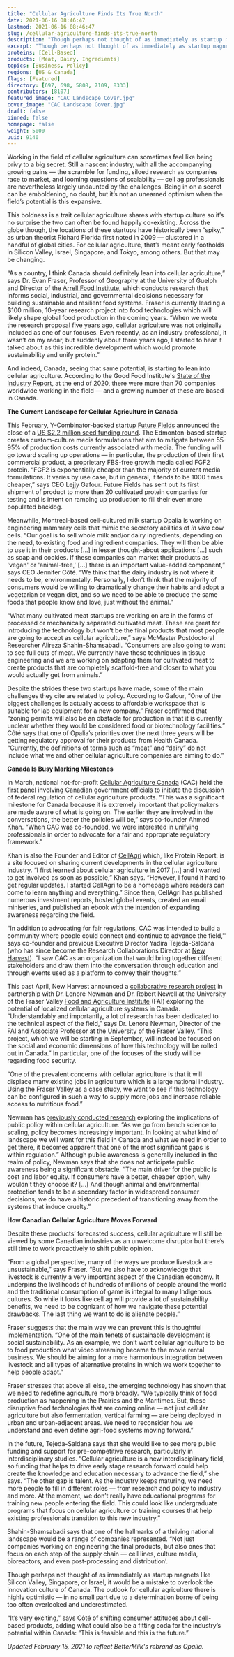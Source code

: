 ```yaml
---
title: "Cellular Agriculture Finds Its True North"
date: 2021-06-16 08:46:47
lastmod: 2021-06-16 08:46:47
slug: /cellular-agriculture-finds-its-true-north
description: "Though perhaps not thought of as immediately as startup magnets like Silicon Valley, Singapore, or Israel, it would be a mistake to overlook the innovation culture of Canada — the outlook for cellular agriculture there is highly optimistic."
excerpt: "Though perhaps not thought of as immediately as startup magnets like Silicon Valley, Singapore, or Israel, it would be a mistake to overlook the innovation culture of Canada — the outlook for cellular agriculture there is highly optimistic."
proteins: [Cell-Based]
products: [Meat, Dairy, Ingredients]
topics: [Business, Policy]
regions: [US & Canada]
flags: [Featured]
directory: [697, 698, 5808, 7109, 8333]
contributors: [8107]
featured_image: "CAC Landscape Cover.jpg"
cover_image: "CAC Landscape Cover.jpg"
draft: false
pinned: false
homepage: false
weight: 5000
uuid: 9140
---
```

<p>Working in the field of cellular agriculture can sometimes feel like being privy to a big secret. Still a nascent industry, with all the accompanying growing pains — the scramble for funding, siloed research as companies race to market, and looming questions of scalability — cell ag professionals are nevertheless largely undaunted by the challenges. Being in on a secret can be emboldening, no doubt, but it’s not an unearned optimism when the field’s potential is this expansive.</p>
<p>This boldness is a trait cellular agriculture shares with startup culture so it’s no surprise the two can often be found happily co-existing. Across the globe though, the locations of these startups have historically been “spiky,” as urban theorist Richard Florida first noted in 2009 — clustered in a handful of global cities. For cellular agriculture, that’s meant early footholds in Silicon Valley, Israel, Singapore, and Tokyo, among others. But that may be changing.</p>
<p>“As a country, I think Canada should definitely lean into cellular agriculture,” says Dr. Evan Fraser, Professor of Geography at the University of Guelph and Director of the <a href="https://arrellfoodinstitute.ca/about-the-institute/">Arrell Food Institute</a>, which conducts research that informs social, industrial, and governmental decisions necessary for building sustainable and resilient food systems. Fraser is currently leading a $100 million, 10-year research project into food technologies which will likely shape global food production in the coming years. “When we wrote the research proposal five years ago, cellular agriculture was not originally included as one of our focuses. Even recently, as an industry professional, it wasn’t on my radar, but suddenly about three years ago, I started to hear it talked about as this incredible development which would promote sustainability and unify protein.”</p>
<p>And indeed, Canada, seeing that same potential, is starting to lean into cellular agriculture. According to the Good Food Institute's <a href="https://gfi.org/industry/">State of the Industry Report</a>, at the end of 2020, there were more than 70 companies worldwide working in the field — and a growing number of these are based in Canada.</p>
<p><strong>The Current Landscape for Cellular Agriculture in Canada</strong></p>
<p>This February, Y-Combinator-backed startup <a href="https://www.futurefields.io/">Future Fields</a> announced the close of a <a href="https://news.crunchbase.com/news/future-fields-lands-2-2m-seed-ships-first-cellular-meat-product/">US $2.2 million seed funding round</a>. The Edmonton-based startup creates custom-culture media formulations that aim to mitigate between 55-95% of production costs currently associated with media. The funding will go toward scaling up operations — in particular, the production of their first commercial product, a proprietary FBS-free growth media called FGF2 protein. “FGF2 is exponentially cheaper than the majority of current media formulations. It varies by use case, but in general, it tends to be 1000 times cheaper,” says CEO Lejjy Gafour. Future Fields has sent out its first shipment of product to more than 20 cultivated protein companies for testing and is intent on ramping up production to fill their even more populated backlog.</p>
<p>Meanwhile, Montreal-based cell-cultured milk startup Opalia is working on engineering mammary cells that mimic the secretory abilities of <em>in vivo</em> cow cells. “Our goal is to sell whole milk and/or dairy ingredients, depending on the need, to existing food and ingredient companies. They will then be able to use it in their products [...] in lesser thought-about applications [...] such as soap and cookies. If these companies can market their products as 'vegan' or 'animal-free,' [...] there is an important value-added component,” says CEO Jennifer Côté. “We think that the dairy industry is not where it needs to be, environmentally. Personally, I don’t think that the majority of consumers would be willing to dramatically change their habits and adopt a vegetarian or vegan diet, and so we need to be able to produce the same foods that people know and love, just without the animal.”</p>
<p>“What many cultivated meat startups are working on are in the forms of processed or mechanically separated cultivated meat. These are great for introducing the technology but won't be the final products that most people are going to accept as cellular agriculture,” says McMaster Postdoctoral Researcher Alireza Shahin-Shamsabadi. “Consumers are also going to want to see full cuts of meat. We currently have these techniques in tissue engineering and we are working on adapting them for cultivated meat to create products that are completely scaffold-free and closer to what you would actually get from animals.”</p>
<p>Despite the strides these two startups have made, some of the main challenges they cite are related to policy. According to Gafour, “One of the biggest challenges is actually access to affordable workspace that is suitable for lab equipment for a new company.” Fraser confirmed that “zoning permits will also be an obstacle for production in that it is currently unclear whether they would be considered food or biotechnology facilities.” Côté says that one of Opalia’s priorities over the next three years will be getting regulatory approval for their products from Health Canada. “Currently, the definitions of terms such as “meat” and “dairy” do not include what we and other cellular agriculture companies are aiming to do.”</p>
<p><strong>Canada Is Busy Marking Milestones</strong></p>
<p>In March, national not-for-profit <a href="https://www.cellag.ca/">Cellular Agriculture Canada</a> (CAC) held the <a href="https://www.proteinreport.org/events/cellular-agriculture-and-canadian-regulatory-framework">first panel</a> involving Canadian government officials to initiate the discussion of federal regulation of cellular agriculture products. “This was a significant milestone for Canada because it is extremely important that policymakers are made aware of what is going on. The earlier they are involved in the conversations, the better the policies will be,” says co-founder Ahmed Khan. “When CAC was co-founded, we were interested in unifying professionals in order to advocate for a fair and appropriate regulatory framework.”</p>
<p>Khan is also the Founder and Editor of <a href="https://cell.ag">CellAgri</a> which, like Protein Report, is a site focused on sharing current developments in the cellular agriculture industry. “I first learned about cellular agriculture in 2017 [...] and I wanted to get involved as soon as possible,” Khan says. “However, I found it hard to get regular updates. I started CellAgri to be a homepage where readers can come to learn anything and everything.” Since then, CellAgri has published numerous investment reports, hosted global events, created an email miniseries, and published an ebook with the intention of expanding awareness regarding the field.</p>
<p>“In addition to advocating for fair regulations, CAC was intended to build a community where people could connect and continue to advance the field,'' says co-founder and previous Executive Director Yadira Tejeda-Saldana (who has since become the Research Collaborations Director at <a href="https://new-harvest.org/">New Harvest</a>). “I saw CAC as an organization that would bring together different stakeholders and draw them into the conversation through education and through events used as a platform to convey their thoughts.”</p>
<p>This past April, New Harvest announced a <a href="https://new-harvest.org/cellular-agriculture-food-security-canada/">collaborative research project</a> in partnership with Dr. Lenore Newman and Dr. Robert Newell at the University of the Fraser Valley <a href="https://www.ufv.ca/food-agriculture-institute/">Food and Agriculture Institute</a> (FAI) exploring the potential of localized cellular agriculture systems in Canada. “Understandably and importantly, a lot of research has been dedicated to the technical aspect of the field,” says Dr. Lenore Newman, Director of the FAI and Associate Professor at the University of the Fraser Valley. “This project, which we will be starting in September, will instead be focused on the social and economic dimensions of how this technology will be rolled out in Canada.” In particular, one of the focuses of the study will be regarding food security.</p>
<p>“One of the prevalent concerns with cellular agriculture is that it will displace many existing jobs in agriculture which is a large national industry. Using the Fraser Valley as a case study, we want to see if this technology can be configured in such a way to supply more jobs and increase reliable access to nutritious food.”</p>
<p>Newman has <a href="https://www.genomebc.ca/projects/dairy-2-0-exploring-policy-implications-and-public-perceptions-of-cellular-agriculture">previously conducted research</a> exploring the implications of public policy within cellular agriculture. “As we go from bench science to scaling, policy becomes increasingly important. In looking at what kind of landscape we will want for this field in Canada and what we need in order to get there, it becomes apparent that one of the most significant gaps is within regulation.” Although public awareness is generally included in the realm of policy, Newman says that she does not anticipate public awareness being a significant obstacle. “The main driver for the public is cost and labor equity. If consumers have a better, cheaper option, why wouldn’t they choose it? […] And though animal and environmental protection tends to be a secondary factor in widespread consumer decisions, we do have a historic precedent of transitioning away from the systems that induce cruelty.”</p>
<p><strong>How Canadian Cellular Agriculture Moves Forward</strong></p>
<p>Despite these products’ forecasted success, cellular agriculture will still be viewed by some Canadian industries as an unwelcome disruptor but there’s still time to work proactively to shift public opinion.</p>
<p>“From a global perspective, many of the ways we produce livestock are unsustainable,” says Fraser. “But we also have to acknowledge that livestock is currently a very important aspect of the Canadian economy. It underpins the livelihoods of hundreds of millions of people around the world and the traditional consumption of game is integral to many Indigenous cultures. So while it looks like cell ag will provide a lot of sustainability benefits, we need to be cognizant of how we navigate these potential drawbacks. The last thing we want to do is alienate people.”</p>
<p>Fraser suggests that the main way we can prevent this is thoughtful implementation. “One of the main tenets of sustainable development is social sustainability. As an example, we don’t want cellular agriculture to be to food production what video streaming became to the movie rental business. We should be aiming for a more harmonious integration between livestock and all types of alternative proteins in which we work together to help people adapt.”</p>
<p>Fraser stresses that above all else, the emerging technology has shown that we need to redefine agriculture more broadly. “We typically think of food production as happening in the Prairies and the Maritimes. But, these disruptive food technologies that are coming online — not just cellular agriculture but also fermentation, vertical farming — are being deployed in urban and urban-adjacent areas. We need to reconsider how we understand and even define agri-food systems moving forward.”</p>
<p>In the future, Tejeda-Saldana says that she would like to see more public funding and support for pre-competitive research, particularly in interdisciplinary studies. “Cellular agriculture is a new interdisciplinary field, so funding that helps to drive early stage research forward could help create the knowledge and education necessary to advance the field,” she says. “The other gap is talent. As the industry keeps maturing, we need more people to fill in different roles — from research and policy to industry and more. At the moment, we don’t really have educational programs for training new people entering the field. This could look like undergraduate programs that focus on cellular agriculture or training courses that help existing professionals transition to this new industry.”</p>
<p>Shahin-Shamsabadi says that one of the hallmarks of a thriving national landscape would be a range of companies represented. “Not just companies working on engineering the final products, but also ones that focus on each step of the supply chain — cell lines, culture media, bioreactors, and even post-processing and distribution’.</p>
<p>Though perhaps not thought of as immediately as startup magnets like Silicon Valley, Singapore, or Israel, it would be a mistake to overlook the innovation culture of Canada. The outlook for cellular agriculture there is highly optimistic — in no small part due to a determination borne of being too often overlooked and underestimated.</p>
<p>“It’s very exciting,” says Côté of shifting consumer attitudes about cell-based products, adding what could also be a fitting coda for the industry’s potential within Canada: “This is feasible and this is the future.”</p>
<p><em>Updated February 15, 2021 to reflect BetterMilk's rebrand as Opalia.</em></p>
